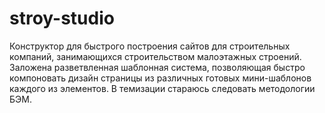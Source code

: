 stroy-studio
============

Конструктор для быстрого построения сайтов для строительных компаний, занимающихся строительством малоэтажных строений.
Заложена разветвленная шаблонная система, позволяющая быстро компоновать дизайн страницы из различных готовых мини-шаблонов каждого из элементов.
В темизации стараюсь следовать методологии БЭМ.
